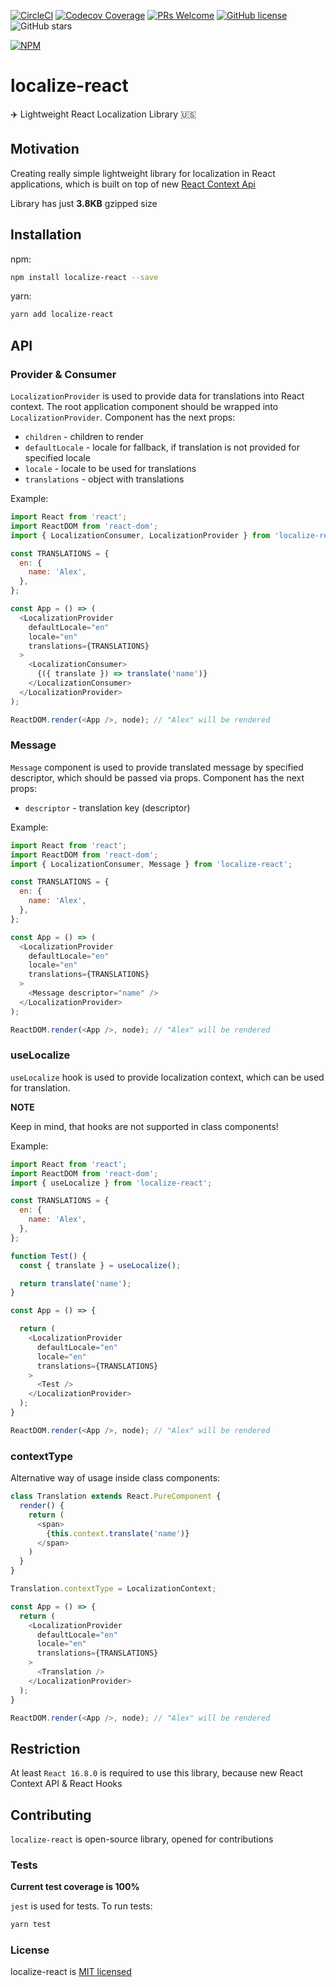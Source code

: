 [![CircleCI](https://circleci.com/gh/yankouskia/localize-react.svg?style=shield)](https://circleci.com/gh/yankouskia/localize-react) [![Codecov Coverage](https://img.shields.io/codecov/c/github/yankouskia/localize-react/master.svg?style=flat-square)](https://codecov.io/gh/yankouskia/localize-react/) [![PRs Welcome](https://img.shields.io/badge/PRs-welcome-brightgreen.svg)](https://github.com/yankouskia/localize-react/pulls) [![GitHub license](https://img.shields.io/badge/license-MIT-blue.svg)](https://github.com/yankouskia/localize-react/blob/master/LICENSE) ![GitHub stars](https://img.shields.io/github/stars/yankouskia/localize-react.svg?style=social)

[![NPM](https://nodei.co/npm/localize-react.png?downloads=true)](https://www.npmjs.com/package/localize-react)

# localize-react

✈️ Lightweight React Localization Library 🇺🇸

## Motivation

Creating really simple lightweight library for localization in React applications, which is built on top of new [React Context Api](https://reactjs.org/docs/context.html)

Library has just **3.8KB** gzipped size


## Installation

npm:

```sh
npm install localize-react --save
```

yarn:

```sh
yarn add localize-react
```

## API

### Provider & Consumer

`LocalizationProvider` is used to provide data for translations into React context. The root application component should be wrapped into `LocalizationProvider`. Component has the next props:
- `children` - children to render
- `defaultLocale` - locale for fallback, if translation is not provided for specified locale
- `locale` - locale to be used for translations
- `translations` - object with translations

Example:

```js
import React from 'react';
import ReactDOM from 'react-dom';
import { LocalizationConsumer, LocalizationProvider } from 'localize-react';

const TRANSLATIONS = {
  en: {
    name: 'Alex',
  },
};

const App = () => (
  <LocalizationProvider
    defaultLocale="en"
    locale="en"
    translations={TRANSLATIONS}
  >
    <LocalizationConsumer>
      {({ translate }) => translate('name')}
    </LocalizationConsumer>
  </LocalizationProvider>
);

ReactDOM.render(<App />, node); // "Alex" will be rendered
```

### Message

`Message` component is used to provide translated message by specified descriptor, which should be passed via props. Component has the next props:
- `descriptor` - translation key (descriptor)

Example:

```js
import React from 'react';
import ReactDOM from 'react-dom';
import { LocalizationConsumer, Message } from 'localize-react';

const TRANSLATIONS = {
  en: {
    name: 'Alex',
  },
};

const App = () => (
  <LocalizationProvider
    defaultLocale="en"
    locale="en"
    translations={TRANSLATIONS}
  >
    <Message descriptor="name" />
  </LocalizationProvider>
);

ReactDOM.render(<App />, node); // "Alex" will be rendered
```

### useLocalize

`useLocalize` hook is used to provide localization context, which can be used for translation.

**NOTE**

Keep in mind, that hooks are not supported in class components!

Example:

```js
import React from 'react';
import ReactDOM from 'react-dom';
import { useLocalize } from 'localize-react';

const TRANSLATIONS = {
  en: {
    name: 'Alex',
  },
};

function Test() {
  const { translate } = useLocalize();

  return translate('name');
}

const App = () => {

  return (
    <LocalizationProvider
      defaultLocale="en"
      locale="en"
      translations={TRANSLATIONS}
    >
      <Test />
    </LocalizationProvider>
  );
}

ReactDOM.render(<App />, node); // "Alex" will be rendered
```

### contextType

Alternative way of usage inside class components:

```js
class Translation extends React.PureComponent {
  render() {
    return (
      <span>
        {this.context.translate('name')}
      </span>
    )
  }
}

Translation.contextType = LocalizationContext;

const App = () => {
  return (
    <LocalizationProvider
      defaultLocale="en"
      locale="en"
      translations={TRANSLATIONS}
    >
      <Translation />
    </LocalizationProvider>
  );
}

ReactDOM.render(<App />, node); // "Alex" will be rendered
```

## Restriction

At least `React 16.8.0` is required to use this library, because new React Context API & React Hooks

## Contributing

`localize-react` is open-source library, opened for contributions

### Tests

**Current test coverage is 100%**

`jest` is used for tests. To run tests:

```sh
yarn test
```

### License

localize-react is [MIT licensed](https://github.com/yankouskia/localize-react/blob/master/LICENSE)
